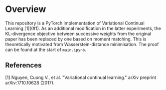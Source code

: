 # Overview

This repository is a PyTorch implementation of Variational Continual Learning [1]](#1). As an additional modification in the latter experiments, the KL-divergence objective between successive weights from the original paper has been replaced by one based on moment matching. This is theoretically motivated from Wasserstein-distance minimisation. The proof can be found at the start of `main.ipynb`.


## References
<a id="1">[1]</a> Nguyen, Cuong V., et al. "Variational continual learning." arXiv preprint arXiv:1710.10628 (2017).
